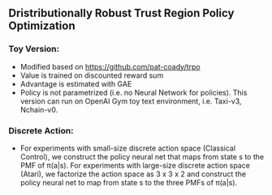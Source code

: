 ## Dristributionally Robust Trust Region Policy Optimization 

### Toy Version: 
* Modified based on https://github.com/pat-coady/trpo
* Value is trained on discounted reward sum
* Advantage is estimated with GAE
* Policy is not parametrized (i.e. no Neural Network for policies). This version can run on OpenAI Gym toy text environment, i.e. Taxi-v3, Nchain-v0. 

### Discrete Action:
* For experiments with small-size discrete action space (Classical Control),  we construct the policy neural net that maps from state s to the PMF of π(a|s). For experiments with large-size discrete action space (Atari), we factorize the action space as 3 x 3 x 2 and construct the policy neural net to map from state s to the three PMFs of π(a|s). 
